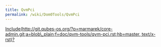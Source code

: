 ```yaml
---
title: QvmPci
permalink: /wiki/Dom0Tools/QvmPci
---
```


[Include(http://git.qubes-os.org/?p=marmarek/core-admin.git;a=blob\_plain;f=doc/qvm-tools/qvm-pci.rst;hb=master, text/x-rst)?](/wiki/Dom0Tools/Include(http%3A/git.qubes-os.org?p=marmarek/core-admin.git;a=blob_plain;f=doc/qvm-tools/qvm-pci.rst;hb=master,%20text/x-rst))
